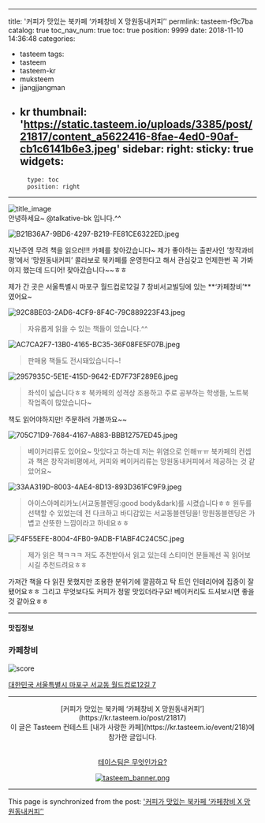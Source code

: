
---
title: '커피가 맛있는 북카페 ‘카페창비 X 망원동내커피’'
permlink: tasteem-f9c7ba
catalog: true
toc_nav_num: true
toc: true
position: 9999
date: 2018-11-10 14:36:48
categories:
- tasteem
tags:
- tasteem
- tasteem-kr
- muksteem
- jjangjjangman
- kr
thumbnail: 'https://static.tasteem.io/uploads/3385/post/21817/content_a5622416-8fae-4ed0-90af-cb1c6141b6e3.jpeg'
sidebar:
    right:
        sticky: true
widgets:
    -
        type: toc
        position: right
---


![title_image](https://static.tasteem.io/uploads/3385/post/21817/content_a5622416-8fae-4ed0-90af-cb1c6141b6e3.jpeg)
<br/>
안녕하세요~ @talkative-bk 입니다.^^

![B21B36A7-9BD6-4297-B219-FE81CE6322ED.jpeg](https://static.tasteem.io/uploads/image/image/103176/4086b691-5b10-4d08-89b7-506691b2aa59.jpeg)

지난주엔 무려 책을 읽으러!!! 카페를 찾아갔습니다~ 제가 좋아하는 출판사인 ‘창작과비평’에서 ‘망원동내커피’ 콜라보로 북카페를 운영한다고 해서 관심갖고 언제한번 꼭  가봐야지 했는데 드디어! 찾아갔습니다~~ㅎㅎ

제가 간 곳은 서울특별시 마포구 월드컵로12길 7 창비서교빌딩에 있는 **‘카페창비’**였어요~ 

![92C8BE03-2AD6-4CF9-8F4C-79C889223F43.jpeg](https://static.tasteem.io/uploads/image/image/103177/4086b691-5b10-4d08-89b7-506691b2aa59.jpeg)
>자유롭게 읽을 수 있는 책들이 있습니다.^^

![AC7CA2F7-13B0-4165-BC35-36F08FE5F07B.jpeg](https://static.tasteem.io/uploads/image/image/103178/a7f07eaa-6f32-41e7-a7a1-0e00aadf1c69.jpeg)
>판매용 책들도 전시돼있습니다~!

![2957935C-5E1E-415D-9642-ED7F73F289E6.jpeg](https://static.tasteem.io/uploads/image/image/103179/a7f07eaa-6f32-41e7-a7a1-0e00aadf1c69.jpeg)
>좌석이 넓습니다ㅎㅎ 북카페의 성격상 조용하고 주로 공부하는 학생들, 노트북 작업족이 많았습니다~

책도 읽어야하지만! 주문하러 가볼까요~~

![705C71D9-7684-4167-A883-BBB12757ED45.jpeg](https://static.tasteem.io/uploads/image/image/103180/4086b691-5b10-4d08-89b7-506691b2aa59.jpeg)
>베이커리류도 있어요~ 맛있다고 하는데 저는 위염으로 인해ㅠㅠ 북카페의 컨셉과 책은 창작과비평에서, 커피와 베이커리류는 망원동내커피에서 제공하는 것 같았어요~

![33AA319D-8003-4AE4-8D13-893D361FC9F9.jpeg](https://static.tasteem.io/uploads/image/image/103181/a7f07eaa-6f32-41e7-a7a1-0e00aadf1c69.jpeg)
>아이스아메리카노(서교동블렌딩:good body&dark)를 시켰습니다ㅎㅎ 원두를 선택할 수 있었는데 전 다크하고 바디감있는 서교동블렌딩을! 망원동블렌딩은 가볍고 산뜻한 느낌이라고 하네요ㅎㅎ

![F4F55EFE-8004-4FB0-9ADB-F1ABF4C24C5C.jpeg](https://static.tasteem.io/uploads/image/image/103182/4086b691-5b10-4d08-89b7-506691b2aa59.jpeg)
>제가 읽은 책ㅋㅋㅋ 저도 추천받아서 읽고 있는데 스티미언 분들께선 꼭 읽어보시길 추천드려요ㅎㅎ

가져간 책을 다 읽진 못했지만 조용한 분위기에 깔끔하고 탁 트인 인테리어에 집중이 잘 됐어요ㅎㅎ 그리고 무엇보다도 커피가 정말 맛있더라구요! 베이커리도 드셔보시면 좋을 것 같아요ㅎㅎ

---------------------
#### 맛집정보
### 카페창비
![score](https://static.tasteem.io/images/steem/1Crowns.png)

[대한민국 서울특별시 마포구 서교동 월드컵로12길 7](https://kr.tasteem.io/post/21817#map)

-----------------------------------------
<center>[커피가 맛있는 북카페 ‘카페창비 X 망원동내커피’](https://kr.tasteem.io/post/21817)
<br/>이 글은 Tasteem 컨테스트
 [내가 사랑한 카페](https://kr.tasteem.io/event/218)에 참가한 글입니다.

<br/>[테이스팀은 무엇인가요?](https://kr.tasteem.io/about)

[![tasteem_banner.png](https://static.tasteem.io/images/tasteem_banner_v3.png)](https://kr.tasteem.io)</center>

- - -

This page is synchronized from the post: ['커피가 맛있는 북카페 ‘카페창비 X 망원동내커피’'](https://steemit.com/@talkative-bk/tasteem-f9c7ba)
